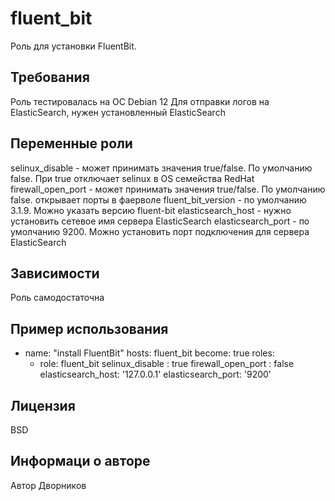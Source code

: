 fluent_bit
=========

Роль для установки FluentBit.

Требования
------------

Роль тестировалась на ОС Debian 12
Для отправки логов на ElasticSearch, нужен установленный ElasticSearch

Переменные роли
--------------

selinux_disable - может принимать значения true/false. По умолчанию false. При true отключает selinux в OS семейства RedHat
firewall_open_port - может принимать значения true/false. По умолчанию false.  открывает порты в фаерволе
fluent_bit_version - по умолчанию 3.1.9. Можно указать версию fluent-bit
elasticsearch_host - нужно установить сетевое имя сервера ElasticSearch
elasticsearch_port - по умолчанию 9200. Можно установить порт подключения для сервера ElasticSearch

Зависимости
------------

Роль самодостаточна

Пример использования
----------------

- name: "install FluentBit"
  hosts: fluent_bit
  become: true
  roles:
    - role: fluent_bit
      selinux_disable : true
      firewall_open_port : false
      elasticsearch_host: '127.0.0.1'
      elasticsearch_port: '9200'


Лицензия
-------

BSD

Информаци о авторе
------------------

Автор Дворников